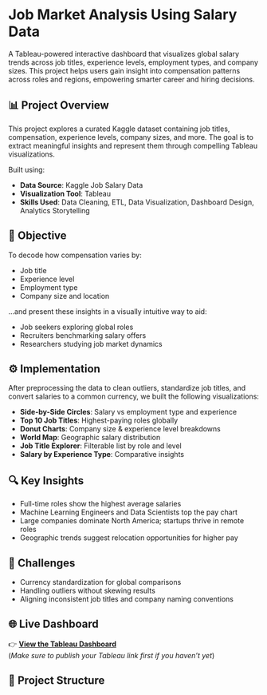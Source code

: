  # Job Market Analysis Using Salary Data

A Tableau-powered interactive dashboard that visualizes global salary trends across job titles, experience levels, employment types, and company sizes. This project helps users gain insight into compensation patterns across roles and regions, empowering smarter career and hiring decisions.

## 📊 Project Overview

This project explores a curated Kaggle dataset containing job titles, compensation, experience levels, company sizes, and more. The goal is to extract meaningful insights and represent them through compelling Tableau visualizations.

Built using:  
- **Data Source**: Kaggle Job Salary Data  
- **Visualization Tool**: Tableau  
- **Skills Used**: Data Cleaning, ETL, Data Visualization, Dashboard Design, Analytics Storytelling

## 🎯 Objective

To decode how compensation varies by:
- Job title  
- Experience level  
- Employment type  
- Company size and location  

…and present these insights in a visually intuitive way to aid:
- Job seekers exploring global roles  
- Recruiters benchmarking salary offers  
- Researchers studying job market dynamics  

## ⚙️ Implementation

After preprocessing the data to clean outliers, standardize job titles, and convert salaries to a common currency, we built the following visualizations:

- **Side-by-Side Circles**: Salary vs employment type and experience  
- **Top 10 Job Titles**: Highest-paying roles globally  
- **Donut Charts**: Company size & experience level breakdowns  
- **World Map**: Geographic salary distribution  
- **Job Title Explorer**: Filterable list by role and level  
- **Salary by Experience Type**: Comparative insights

## 🔍 Key Insights

- Full-time roles show the highest average salaries  
- Machine Learning Engineers and Data Scientists top the pay chart  
- Large companies dominate North America; startups thrive in remote roles  
- Geographic trends suggest relocation opportunities for higher pay  

## 🚧 Challenges

- Currency standardization for global comparisons  
- Handling outliers without skewing results  
- Aligning inconsistent job titles and company naming conventions

## 🌐 Live Dashboard

👉 **[View the Tableau Dashboard]([https://public.tableau.com/app/profile/sanjanaa.sridhar/viz/JobMarketAnalysisDashboard/MainDashboard](https://public.tableau.com/app/profile/sanjanaa.sridhar/viz/JobMarketAnalysis_17435658567300/Dashboard1?publish=yes))**  
(*Make sure to publish your Tableau link first if you haven’t yet*)

## 📁 Project Structure

